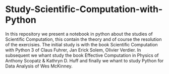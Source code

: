 # Study-Scientific-Computation-with-Python
In this repository we present a notebook in python about the studies of Scientific Computation, this contain the theory and of course the resolution of the exercisies. The initial study is with the book Scientific Computation with Python 3 of Claus Fuhrer, Jan Erick Solem, Olivier Verdier. In subsequent we whant study the book Effective Computation in Physics of Anthony Scopatz &amp; Kathryn D. Huff and finally we whant to study Python for Data Analysis of Wes McKinney.
